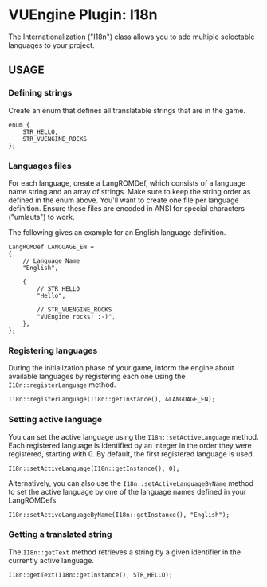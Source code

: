 VUEngine Plugin: I18n
=====================

The Internationalization ("I18n") class allows you to add multiple selectable languages to your project.


USAGE
-----

### Defining strings

Create an enum that defines all translatable strings that are in the game.

    enum {
        STR_HELLO,
        STR_VUENGINE_ROCKS
    };


### Languages files

For each language, create a LangROMDef, which consists of a language name string and an array of strings. Make sure to keep the string order as defined in the enum above. You'll want to create one file per language definition. Ensure these files are encoded in ANSI for special characters ("umlauts") to work.

The following gives an example for an English language definition.

    LangROMDef LANGUAGE_EN =
    {
        // Language Name
        "English",
        
        {
            // STR_HELLO
            "Hello",
            
            // STR_VUENGINE_ROCKS
            "VUEngine rocks! :-)",
        },
    };


### Registering languages

During the initialization phase of your game, inform the engine about available languages by registering each one using the `I18n::registerLanguage` method.

    I18n::registerLanguage(I18n::getInstance(), &LANGUAGE_EN);


### Setting active language

You can set the active language using the `I18n::setActiveLanguage` method. Each registered language is identified by an integer in the order they were registered, starting with 0. By default, the first registered language is used.

    I18n::setActiveLanguage(I18n::getInstance(), 0);

Alternatively, you can also use the `I18n::setActiveLanguageByName` method to set the active language by one of the language names defined in your LangROMDefs.

    I18n::setActiveLanguageByName(I18n::getInstance(), "English");


### Getting a translated string

The `I18n::getText` method retrieves a string by a given identifier in the currently active language.

    I18n::getText(I18n::getInstance(), STR_HELLO);
